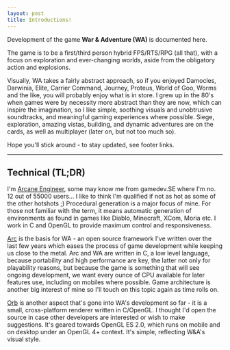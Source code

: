 ```yaml
---
layout: post
title: Introductions!
---
```


Development of the game **War & Adventure (WA)** is documented here.

The game is to be a first/third person hybrid FPS/RTS/RPG (all that), with a focus on exploration and ever-changing worlds, aside from the obligatory action and explosions.

Visually, WA takes a fairly abstract approach, so if you enjoyed Damocles, Darwinia, Elite, Carrier Command, Journey, Proteus, World of Goo, Worms and the like, you will probably enjoy what is in store. I grew up in the 80's when games were by necessity more abstract than they are now, which can inspire the imagination, so I like simple, soothing visuals and unobtrusive soundtracks, and meaningful gaming experiences where possible. Siege, exploration, amazing vistas, building, and dynamic adventures are on the cards, as well as multiplayer (later on, but not too much so). 

Hope you'll stick around - to stay updated, see footer links.

---

Technical (TL;DR)
-----------------

I'm [Arcane Engineer](http://gamedev.stackexchange.com/users/5473/arcane-engineer), some may know me from gamedev.SE where I'm no. 12 out of 55000 users... I like to think I'm qualified if not as hot as some of the other hotshots ;) Procedural generation is a major focus of mine. For those not familiar with the term, it means automatic generation of environments as found in games like Diablo, Minecraft, XCom, Moria etc. I work in C and OpenGL to provide maximum control and responsiveness.

[Arc](https://github.com/ArcaneIngenuity/arc) is the basis for WA - an open source framework I've written over the last few years which eases the process of game development while keeping us close to the metal. Arc and WA are written in C, a low level language, because portability and high performance are key, the latter not only for playability reasons, but because the game is something that will see ongoing development, we want every ounce of CPU available for later features use, including on mobiles where possible. Game architecture is another big interest of mine so I'll touch on this topic again as time rolls on.

[Orb](https://github.com/ArcaneIngenuity/orb) is another aspect that's gone into WA's development so far - it is a small, cross-platform renderer written in C/OpenGL. I thought I'd open the source in case other developers are interested or wish to make suggestions. It's geared towards OpenGL ES 2.0, which runs on mobile and on desktop under an OpenGL 4+ context. It's simple, reflecting W&A's visual style.